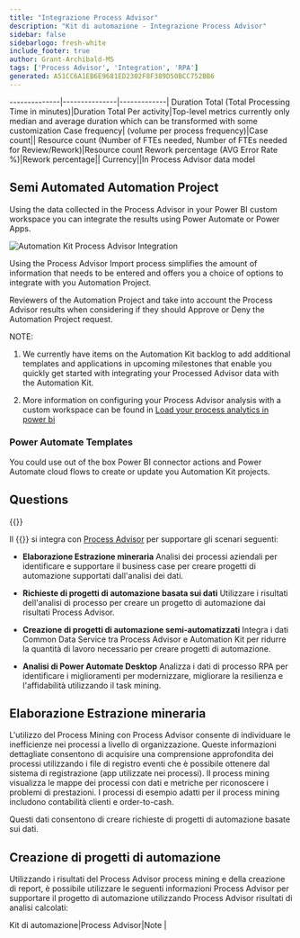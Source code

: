 ```yaml
---
title: "Integrazione Process Advisor"
description: "Kit di automazione - Integrazione Process Advisor"
sidebar: false
sidebarlogo: fresh-white
include_footer: true
author: Grant-Archibald-MS
tags: ['Process Advisor', 'Integration', 'RPA']
generated: A51CC6A1EB6E9681ED2302F8F389D50BCC752BB6
---
```

--------------|---------------|-------------|
Duration Total (Total Processing Time in minutes)|Duration Total Per activity|Top-level metrics currently only median and average duration which can be transformed with some customization
Case frequency| (volume per process frequency)|Case count||
Resource count (Number of FTEs needed, Number of FTEs needed for Review/Rework)|Resource count
Rework percentage (AVG Error Rate %)|Rework percentage||
Currency||In Process Advisor data model

## Semi Automated Automation Project

Using the data collected in the Process Advisor in your Power BI custom workspace you can integrate the results using Power Automate or Power Apps.

![Automation Kit Process Advisor Integration](/images/illustrations/process-advisor-integration.svg)

Using the Process Advisor Import process simplifies the amount of information that needs to be entered and offers you a choice of options to integrate with you Automation Project.

Reviewers of the Automation Project and take into account the Process Advisor results when considering if they should Approve or Deny the Automation Project request.

NOTE:

1. We currently have items on the Automation Kit backlog to add additional templates and applications in upcoming milestones that enable you quickly get started with integrating your Processed Advisor data with the Automation Kit.

2. More information on configuring your Process Advisor analysis with a custom workspace can be found in [Load your process analytics in power bi](https://learn.microsoft.com/en-us/power-automate/process-mining-pbi-workspace#load-your-process-analytics-in-power-bi)

### Power Automate Templates

You could use out of the box Power BI connector actions and Power Automate cloud flows to create or update you Automation Kit projects.

## Questions

{{<questions name="/content/en-us/backlog/process-advisor-integration.json" completed="Thank you for completing Process Advisor questions" showNavigationButtons=false >}}

Il {{<product-name>}} si integra con [Process Advisor](https://learn.microsoft.com/en-us/power-automate/process-advisor-overview) per supportare gli scenari seguenti:

- **Elaborazione Estrazione mineraria** Analisi dei processi aziendali per identificare e supportare il business case per creare progetti di automazione supportati dall'analisi dei dati.

- **Richieste di progetti di automazione basata sui dati** Utilizzare i risultati dell'analisi di processo per creare un progetto di automazione dai risultati Process Advisor.

- **Creazione di progetti di automazione semi-automatizzati** Integra i dati Common Data Service tra Process Advisor e Automation Kit per ridurre la quantità di lavoro necessario per creare progetti di automazione.

- **Analisi di Power Automate Desktop** Analizza i dati di processo RPA per identificare i miglioramenti per modernizzare, migliorare la resilienza e l'affidabilità utilizzando il task mining.

## Elaborazione Estrazione mineraria

L'utilizzo del Process Mining con Process Advisor consente di individuare le inefficienze nei processi a livello di organizzazione. Queste informazioni dettagliate consentono di acquisire una comprensione approfondita dei processi utilizzando i file di registro eventi che è possibile ottenere dal sistema di registrazione (app utilizzate nei processi). Il process mining visualizza le mappe dei processi con dati e metriche per riconoscere i problemi di prestazioni. I processi di esempio adatti per il process mining includono contabilità clienti e order-to-cash.

Questi dati consentono di creare richieste di progetti di automazione basate sui dati.

## Creazione di progetti di automazione

Utilizzando i risultati del Process Advisor process mining e della creazione di report, è possibile utilizzare le seguenti informazioni Process Advisor per supportare il progetto di automazione utilizzando Process Advisor risultati di analisi calcolati:

Kit di automazione|Process Advisor|Note        |
